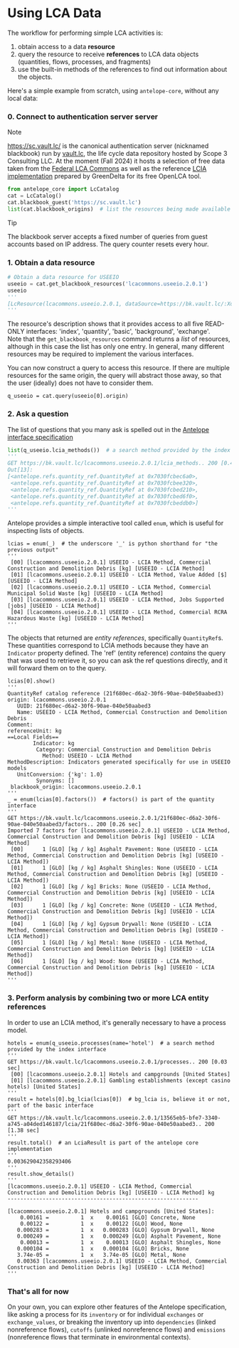 # Using LCA Data

The workflow for performing simple LCA activities is:

1. obtain access to a data **resource**
2. query the resource to receive **references** to LCA data objects (quantities, flows, processes, and fragments)
3. use the built-in methods of the references to find out information about the objects.

Here's a simple example from scratch, using `antelope-core`, without any local data:

### 0. Connect to authentication server server

> [!NOTE]
> https://sc.vault.lc/ is the canonical authentication server (nicknamed blackbook) run by [vault.lc](https://vault.lc/), the life cycle
> data repository hosted by Scope 3 Consulting LLC. At the moment (Fall 2024) it hosts a selection of free data taken
> from the [Federal LCA Commons](https://lcacommons.gov) as well as the reference [LCIA implementation](https://github.com/GreenDelta/data/)
> prepared by GreenDelta for its free OpenLCA tool.  

```python
from antelope_core import LcCatalog
cat = LcCatalog()
cat.blackbook_guest('https://sc.vault.lc')
list(cat.blackbook_origins)  # list the resources being made available by the blackbook server to the guest user
```

> [!TIP]
> The blackbook server accepts a fixed number of queries from guest accounts based on IP address.  The query counter resets every hour.

### 1. Obtain a data resource

```python
# Obtain a data resource for USEEIO
useeio = cat.get_blackbook_resources('lcacommons.useeio.2.0.1')
useeio
'''
[LcResource(lcacommons.useeio.2.0.1, dataSource=https://bk.vault.lc/:XdbClient, ['index', 'quantity', 'basic', 'background', 'exchange'] [50])]
'''
```

The resource's description shows that it provides access to all five READ-ONLY interfaces: 'index', 'quantity', 'basic', 'background', 'exchange'.  
Note that the `get_blackbook_resources` command returns
a *list* of resources, although in this case the list has only one entry.  In general, many different resources may be required to implement
the various interfaces.

You can now construct a query to access this resource.  If there are multiple resources for the same origin, the query will abstract those away, 
so that the user (ideally) does not have to consider them.

```
q_useeio = cat.query(useeio[0].origin)
```

### 2. Ask a question

The list of questions that you many ask is spelled out in the [Antelope interface specification](https://antelopelca.github.io/antelope/interfaces/abstract.html)

```python
list(q_useeio.lcia_methods())  # a search method provided by the index interface
'''
GET https://bk.vault.lc/lcacommons.useeio.2.0.1/lcia_methods.. 200 [0.44 sec]
Out[13]: 
[<antelope.refs.quantity_ref.QuantityRef at 0x7030fcbec6a0>,
 <antelope.refs.quantity_ref.QuantityRef at 0x7030fcbee320>,
 <antelope.refs.quantity_ref.QuantityRef at 0x7030fcbed210>,
 <antelope.refs.quantity_ref.QuantityRef at 0x7030fcbed6f0>,
 <antelope.refs.quantity_ref.QuantityRef at 0x7030fcbeddb0>]
'''
```

Antelope provides a simple interactive tool called `enum`, which is useful for inspecting lists of objects.

```
lcias = enum(_)  # the underscore '_' is python shorthand for "the previous output"
'''
 [00] [lcacommons.useeio.2.0.1] USEEIO - LCIA Method, Commercial Construction and Demolition Debris [kg] [USEEIO - LCIA Method]
 [01] [lcacommons.useeio.2.0.1] USEEIO - LCIA Method, Value Added [$] [USEEIO - LCIA Method]
 [02] [lcacommons.useeio.2.0.1] USEEIO - LCIA Method, Commercial Municipal Solid Waste [kg] [USEEIO - LCIA Method]
 [03] [lcacommons.useeio.2.0.1] USEEIO - LCIA Method, Jobs Supported [jobs] [USEEIO - LCIA Method]
 [04] [lcacommons.useeio.2.0.1] USEEIO - LCIA Method, Commercial RCRA Hazardous Waste [kg] [USEEIO - LCIA Method]
'''
```
The objects that returned are *entity references*, specifically `QuantityRef`s.  These quantities correspond to LCIA methods because
they have an `Indicator` property defined.  The 'ref' (entity reference) *contains* the query that was used to retrieve it, so you can ask the 
ref questions directly, and it will forward them on to the query.

```
lcias[0].show()
'''
QuantityRef catalog reference (21f680ec-d6a2-30f6-90ae-040e50aabed3)
origin: lcacommons.useeio.2.0.1
   UUID: 21f680ec-d6a2-30f6-90ae-040e50aabed3
   Name: USEEIO - LCIA Method, Commercial Construction and Demolition Debris
Comment: 
referenceUnit: kg
==Local Fields==
        Indicator: kg
         Category: Commercial Construction and Demolition Debris
           Method: USEEIO - LCIA Method
MethodDescription: Indicators generated specifically for use in USEEIO models
   UnitConversion: {'kg': 1.0}
         Synonyms: []
 blackbook_origin: lcacommons.useeio.2.0.1
'''
_ = enum(lcias[0].factors())  # factors() is part of the quantity interface
'''
GET https://bk.vault.lc/lcacommons.useeio.2.0.1/21f680ec-d6a2-30f6-90ae-040e50aabed3/factors.. 200 [0.26 sec]
Imported 7 factors for [lcacommons.useeio.2.0.1] USEEIO - LCIA Method, Commercial Construction and Demolition Debris [kg] [USEEIO - LCIA Method]
 [00]      1 [GLO] [kg / kg] Asphalt Pavement: None (USEEIO - LCIA Method, Commercial Construction and Demolition Debris [kg] [USEEIO - LCIA Method])
 [01]      1 [GLO] [kg / kg] Asphalt Shingles: None (USEEIO - LCIA Method, Commercial Construction and Demolition Debris [kg] [USEEIO - LCIA Method])
 [02]      1 [GLO] [kg / kg] Bricks: None (USEEIO - LCIA Method, Commercial Construction and Demolition Debris [kg] [USEEIO - LCIA Method])
 [03]      1 [GLO] [kg / kg] Concrete: None (USEEIO - LCIA Method, Commercial Construction and Demolition Debris [kg] [USEEIO - LCIA Method])
 [04]      1 [GLO] [kg / kg] Gypsum Drywall: None (USEEIO - LCIA Method, Commercial Construction and Demolition Debris [kg] [USEEIO - LCIA Method])
 [05]      1 [GLO] [kg / kg] Metal: None (USEEIO - LCIA Method, Commercial Construction and Demolition Debris [kg] [USEEIO - LCIA Method])
 [06]      1 [GLO] [kg / kg] Wood: None (USEEIO - LCIA Method, Commercial Construction and Demolition Debris [kg] [USEEIO - LCIA Method])
'''
```

### 3. Perform analysis by combining two or more LCA entity references

In order to use an LCIA method, it's generally necessary to have a process model. 
```
hotels = enum(q_useeio.processes(name='hotel')  # a search method provided by the index interface
'''
GET https://bk.vault.lc/lcacommons.useeio.2.0.1/processes.. 200 [0.03 sec]
 [00] [lcacommons.useeio.2.0.1] Hotels and campgrounds [United States]
 [01] [lcacommons.useeio.2.0.1] Gambling establishments (except casino hotels) [United States]
'''
result = hotels[0].bg_lcia(lcias[0])  # bg_lcia is, believe it or not, part of the basic interface
'''
GET https://bk.vault.lc/lcacommons.useeio.2.0.1/13565eb5-bfe7-3340-a745-a04ded146187/lcia/21f680ec-d6a2-30f6-90ae-040e50aabed3.. 200 [1.38 sec]
'''
result.total()  # an LciaResult is part of the antelope core implementation
'''
0.003629042358293406
'''
result.show_details()
'''
[lcacommons.useeio.2.0.1] USEEIO - LCIA Method, Commercial Construction and Demolition Debris [kg] [USEEIO - LCIA Method] kg
------------------------------------------------------------

[lcacommons.useeio.2.0.1] Hotels and campgrounds [United States]:
    0.00161 =          1  x    0.00161 [GLO] Concrete, None
    0.00122 =          1  x    0.00122 [GLO] Wood, None
   0.000283 =          1  x   0.000283 [GLO] Gypsum Drywall, None
   0.000249 =          1  x   0.000249 [GLO] Asphalt Pavement, None
    0.00013 =          1  x    0.00013 [GLO] Asphalt Shingles, None
   0.000104 =          1  x   0.000104 [GLO] Bricks, None
   3.74e-05 =          1  x   3.74e-05 [GLO] Metal, None
   0.00363 [lcacommons.useeio.2.0.1] USEEIO - LCIA Method, Commercial Construction and Demolition Debris [kg] [USEEIO - LCIA Method]
'''
```

### That's all for now

On your own, you can explore other features of the Antelope specification, like asking a process for its `inventory` or for individual
`exchanges` or `exchange_values`, or breaking the inventory up into `dependencies` (linked nonreference flows), `cutoffs` (unlinked nonreference
flows) and `emissions` (nonreference flows that terminate in environmental contexts).

